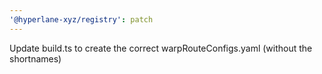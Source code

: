 ```yaml
---
'@hyperlane-xyz/registry': patch
---
```


Update build.ts to create the correct warpRouteConfigs.yaml (without the shortnames)

